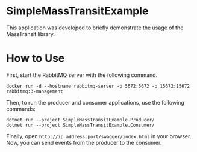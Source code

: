# SimpleMassTransitExample
This application was developed to briefly demonstrate the usage of the MassTransit library.

# How to Use
First, start the RabbitMQ server with the following command.
```
docker run -d --hostname rabbitmq-server -p 5672:5672 -p 15672:15672 rabbitmq:3-management
```
Then, to run the producer and consumer applications, use the following commands:
```
dotnet run --project SimpleMassTransitExample.Producer/ 
dotnet run --project SimpleMassTransitExample.Consumer/ 
```
Finally, open ```http://ip_address:port/swagger/index.html``` in your browser. Now, you can send events from the producer to the consumer.
